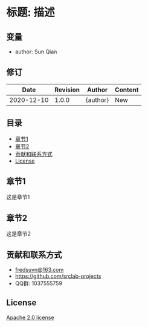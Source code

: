 # 标题: 描述

<!--![logo](logo.svg)-->

## 变量

* author: Sun Qian

## 修订

|Date|Revision|Author|Content|
|---|---|---|---|
|2020-12-10|1.0.0|{author}|New|

## 目录

* [章节1](#section1)
* [章节2](#section2)
* [贡献和联系方式](#contact)
* [License](#license)

## <a id="section1"/>章节1

这是章节1

## <a id="section2"/>章节2

这是章节2

## <a id="contact"/>贡献和联系方式

* fredsuvn@163.com
* https://github.com/srclab-projects
* QQ群: 1037555759

## <a id="license"/>License

[Apache 2.0 license][license]

[license]: https://www.apache.org/licenses/LICENSE-2.0.html